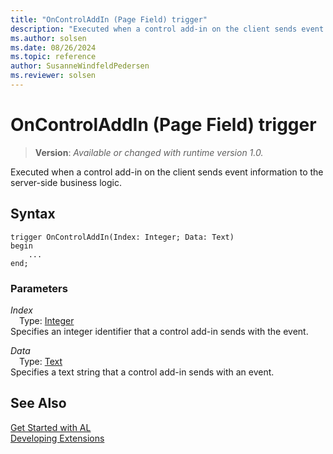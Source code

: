 ```yaml
---
title: "OnControlAddIn (Page Field) trigger"
description: "Executed when a control add-in on the client sends event information to the server-side business logic."
ms.author: solsen
ms.date: 08/26/2024
ms.topic: reference
author: SusanneWindfeldPedersen
ms.reviewer: solsen
---
```

[//]: # (START>DO_NOT_EDIT)
[//]: # (IMPORTANT:Do not edit any of the content between here and the END>DO_NOT_EDIT.)
[//]: # (Any modifications should be made in the .xml files in the ModernDev repo.)

# OnControlAddIn (Page Field) trigger
> **Version**: _Available or changed with runtime version 1.0._

Executed when a control add-in on the client sends event information to the server-side business logic.


## Syntax
```AL
trigger OnControlAddIn(Index: Integer; Data: Text)
begin
    ...
end;
```

### Parameters

*Index*  
&emsp;Type: [Integer](../../methods-auto/integer/integer-data-type.md)  
Specifies an integer identifier that a control add-in sends with the event.  

*Data*  
&emsp;Type: [Text](../../methods-auto/text/text-data-type.md)  
Specifies a text string that a control add-in sends with an event.  



[//]: # (IMPORTANT: END>DO_NOT_EDIT)
## See Also  
[Get Started with AL](../../devenv-get-started.md)  
[Developing Extensions](../../devenv-dev-overview.md)  
